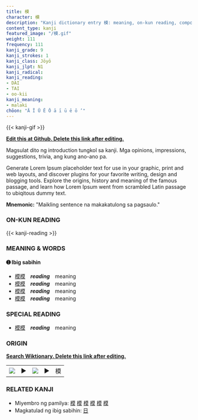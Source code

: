 ```yaml
---
title: 模
character: 模
description: "Kanji dictionary entry 模: meaning, on-kun reading, compounds, origin, related kanji"
content_type: kanji
featured_image: "/模.gif"
weight: 111
frequency: 111
kanji_grade: 9
kanji_strokes: 1
kanji_class: Jōyō
kanji_jlpt: N1
kanji_radical: 
kanji_reading: 
- DAI
- TAI
- oo-kii
kanji_meaning:
- malaki
chōon: "Ā Ī Ū Ē Ō ā ī ū ē ō ’"
---
```

[//]: # (Don't edit the line below. Kanji animated GIF code is automatically generated.)
{{< kanji-gif >}}

[//]: # (Edit below this line.)

**[Edit this at Github. Delete this link after editing.](https://github.com/tim0g/tim/tree/main/content/kanji/模/index.md)**

Magsulat dito ng introduction tungkol sa kanji. Mga opinions, impressions, suggestions, trivia, ang kung ano-ano pa.

Generate Lorem Ipsum placeholder text for use in your graphic, print and web layouts, and discover plugins for your favorite writing, design and blogging tools. Explore the origins, history and meaning of the famous passage, and learn how Lorem Ipsum went from scrambled Latin passage to ubiqitous dummy text.
 
**Mnemonic:** "Maikling sentence na makakatulong sa pagsaulo."

### ON-KUN READING

[//]: # (Don't edit the line below. ON-KUN READING code is automatically generated.)
{{< kanji-reading >}}

### MEANING & WORDS

#### ➊ **Ibig sabihin**
  - [模](../模)[模](../模)　***reading***　meaning
  - [模](../模)[模](../模)　***reading***　meaning
  - [模](../模)[模](../模)　***reading***　meaning
  - [模](../模)[模](../模)　***reading***　meaning

### SPECIAL READING
  - [模](../模)[模](../模)　***reading***　meaning

### ORIGIN

**[Search Wiktionary. Delete this link after editing.](https://wiktionary.org/wiki/模)**
<table class="kanji-table"><tr><td>
<img src="60px-模-bronze.svg.png">
</td><td>▶</td><td>
<img src="60px-模-oracle.svg.png">
</td><td>▶</td>
<td class="kanji-origin">模</td>
</tr></table>

### RELATED KANJI
- Miyembro ng pamilya: [模](../模) [模](../模) [模](../模) [模](../模) [模](../模) [模](../模)
- Magkatulad ng ibig sabihin: [日](../日)
